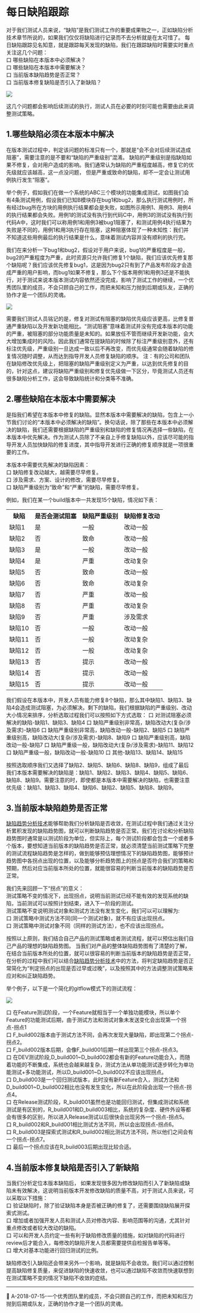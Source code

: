 # 每日缺陷跟踪

对于我们测试人员来说，“缺陷”是我们测试工作的重要成果物之一，正如缺陷分析技术章节所说的，如果我们仅仅将缺陷进行记录而不去分析就是在太可惜了。
每日缺陷跟踪见名知意，就是跟踪每天发现的缺陷，我们在跟踪缺陷时需要实时重点关注这几个问题：   
口  哪些缺陷在本版本中必须解决？   
口  哪些缺陷在本版本中需要解决？   
口  当前版本缺陷趋势是否正常？   
口  当前版本修复缺陷是否引入了新缺陷？

![](https://shen89s.github.io/resFiles/r2/每日缺陷跟踪.jpg)

这几个问题都会影响后续测试的执行，测试人员在必要的时刻可能也需要由此来调整测试策略。

## 1.哪些缺陷必须在本版本中解决

在版本测试过程中，判定该问题的标准只有一个，那就是“会不会对后续测试造成阻塞”，需要注意的是不要和“缺陷的严重级别”混淆。
缺陷的严重级别是指缺陷如果不修复，会对用户造成的影响。我们通常认为缺陷的严重程度越高，修复它的优先级就应该越高，这一点没问题，
但是严重或致命的缺陷，却不一定会让测试用例执行发生“阻塞”。   

举个例子，假如我们在做一个系统的ABC三个模块的功能集成测试，如图我们会有4条测试用例，假设我们已知B模块存在bug1和bug2，那么执行测试用例时，所有经过bug所在方块的用例执行结果都会是失败，如图所示用例1、用例3、用例4的执行结果都会失败。用例1的测试没有执行到代码C中，用例3的测试没有执行到代码A中，这时我们可以称用例1和用例3被bug1阻塞了，和测试用例4执行结果为失败是不同的，用例1和用3执行存在阻塞，这种阻塞体现了一种未知性：我们并不知道这些用例最后的执行结果是什么，意味着测试内容并没有顺利的执行完。   

我们在来分析一下bug1和bug2，假设对于用户来说，bug1的严重程度是一般，bug2的严重程度为严重，此时资源只允许我们修复1个缺陷，我们应该优先修复那个缺陷呢？我们应该优先修复bug1，这是因为bug2只有到了产品发布阶段才会造成严重的用户影响，而bug1如果不修复，那么下个版本用例1和用例3还是不能执行，对于测试来说本版本测试内容依然还没完成，影响了测试工作的继续，一个优秀团队里的成员，不会只顾自己的工作，而把未知和压力抛到后期或队友，正确的协作才是一个团队的灵魂。

![](https://shen89s.github.io/resFiles/r2/缺陷优先级.jpg)

需要我们测试人员铭记的是，修复对测试有阻塞的缺陷优先级应该更高，比修复普通严重缺陷以及开发新功能相比。“测试阻塞”意味着测试并没有完成本版本的功能的严重，被阻塞的部分功能质量是未知的。如果放任不管而继续开发新功能，会大大增加集成时的风险。因此我们通常在提缺陷的时候除了标注严重级别意外，还有标注优先级，严重级别一旦达成一致以后不再改变，而优先级通常会随着缺陷的修复情况随时调整，从而达到指导开发人员修复缺陷的顺序。
注：有的公司和团队在缺陷修改优先级上，把阻塞的缺陷严重级别定义为严重，以达到优先修复的目的，针对这点，建议将缺陷严重级别和修复优先级做一下区分，毕竟测试人员还有很多缺陷分析工作，这会导致缺陷统计和分类等不准确。

## 2.哪些缺陷在本版本中需要解决
是指我们希望在本版本中修复的缺陷。显然本版本中需要解决的缺陷，包含上一小节我们讨论的“本版本中必须解决的缺陷”。换句话说，除了那些在本版本中必须解决的缺陷，我们还需要根据缺陷的严重级别和缺陷的修复情况再选择一些缺陷，在本版本中优先解决。作为测试人员除了不亲自上手修复缺陷以外，应该尽可能的指导开发人员加快缺陷的修复进度，其中指导开发进行正确的修复顺序就是一项很重要的工作。   

本版本中需要优先解决的缺陷因素：    
口  缺陷修复改动越大，越需要尽早修复。   
口  涉及需求、方案、设计的修改，需要尽早修复。   
口  缺陷严重级别为“致命”和“严重”的缺陷，需要尽早修复。   

例如，我们在某一个build版本中一共发现15个缺陷，情况如下表：   
<table>
	<tr>
		<th>缺陷</th>
		<th>是否会测试阻塞</th>
		<th>缺陷严重级别</th>
		<th>缺陷修复改动</th>
	</tr>
	<tr>
		<td>缺陷1</td>
		<td>是</td>
		<td>一般</td>
		<td>改动一般</td>
	</tr>
	<tr>
		<td>缺陷2</td>
		<td>否</td>
		<td>致命</td>
		<td>改动一般</td>
	</tr>
	<tr>
		<td>缺陷3</td>
		<td>是</td>
		<td>一般</td>
		<td>改动一般</td>
	</tr> 
	<tr>
		<td>缺陷4</td>
		<td>是</td>
		<td>严重</td>
		<td>改动复杂</td>
	</tr>
	<tr>
		<td>缺陷5</td>
		<td>否</td>
		<td>致命</td>
		<td>改动一般</td>
	</tr> 	
	<tr>
		<td>缺陷6</td>
		<td>否</td>
		<td>致命</td>
		<td>改动复杂</td>
	</tr> 	
	<tr>
		<td>缺陷7</td>
		<td>否</td>
		<td>严重</td>
		<td>改动一般</td>
	</tr> 	
	<tr>
		<td>缺陷8</td>
		<td>否</td>
		<td>严重</td>
		<td>改动复杂</td>
	</tr> 	
	<tr>
		<td>缺陷9</td>
		<td>否</td>
		<td>严重</td>
		<td>涉及需求</td>
	</tr> 	
	<tr>
		<td>缺陷10</td>
		<td>否</td>
		<td>一般</td>
		<td>改动一般</td>
	</tr> 	
	<tr>
		<td>缺陷11</td>
		<td>否</td>
		<td>一般</td>
		<td>改动复杂</td>
	</tr> 	
	<tr>
		<td>缺陷12</td>
		<td>否</td>
		<td>一般</td>
		<td>改动复杂</td>
	</tr> 	
	<tr>
		<td>缺陷13</td>
		<td>否</td>
		<td>提示</td>
		<td>改动一般</td>
	</tr> 
	<tr>
		<td>缺陷14</td>
		<td>否</td>
		<td>提示</td>
		<td>改动一般</td>
	</tr> 
	<tr>
		<td>缺陷15</td>
		<td>否</td>
		<td>提示</td>
		<td>改动一般</td>
	</tr> 
</table>
我们假设在本版本中，开发人员有能力修复8个缺陷，那么其中缺陷1、缺陷3、缺陷4会造成测试阻塞，为必须解决。剩下的缺陷，我们根据缺陷的严重级别、改动大小情况来排序，分析选取过程我们可以按照如下方式选取：  
口  对测试阻塞必须解决的缺陷-缺陷1、缺陷3、缺陷4   
口  缺陷严重级别非常高，缺陷改动大(复杂/涉及需求)-缺陷6   
口  缺陷严重级别非常高，缺陷改动一般-缺陷2、缺陷5   
口  缺陷严重级别高，缺陷改动大(复杂/涉及需求)-缺陷8、缺陷9   
口  缺陷严重级别高，缺陷改动一般-缺陷7   
口  缺陷严重级一般，缺陷改动大(复杂/涉及需求)-缺陷11、缺陷12   
口  缺陷严重级一般，缺陷改动一般-缺陷10   
口  其他-缺陷13、缺陷14、缺陷15   

按照选取顺序我们又选择了缺陷2、缺陷5、缺陷6、缺陷8、缺陷9，组成了最后我们本版本需要解决的缺陷是：缺陷1、缺陷2、缺陷3、缺陷4、缺陷5、缺陷6、缺陷8、缺陷9。需要注意的时，即使都是本版本中需要解决的缺陷，也需要注意优先级：缺陷1、缺陷3、缺陷4、缺陷6、缺陷2、缺陷5、缺陷8、缺陷9。

## 3.当前版本缺陷趋势是否正常

[缺陷趋势分析技术](books/缺陷趋势分析.md)能够帮助我们分析缺陷是否收敛，在测试过程中我们通过关注分析累积发现的缺陷趋势图，就可以判断缺陷趋势是否正常。我们在讨论和分析缺陷趋势图时通常是以测试阶段为单位，但实际上，每个测试阶段都会包含一个或者多个版本，要想知道当前版本的缺陷趋势是否正常，就必须清楚当前测试策略下完整的测试流程缺陷趋势是怎样的，做到能够预估理想情况下的缺陷趋势图，能够预计趋势图中各拐点出现的位置，以及能够分析趋势图上的拐点是否符合我们的策略和预期，然后对应当前版本所处的位置，就能很容易的判断当前版本的缺陷趋势是否正常。

我们先来回顾一下“拐点”的意义：   
测试策略不变的情况下，出现拐点，说明当前测试已经不能有效的发现系统的缺陷，当前测试可以按照计划结束，进入下一阶段的测试。   
测试策略不变说明测试对象和测试方法没有发生变化，我们可以可以理解为:   
口  测试策略中测试方法不同(同一个测试对象)，就不有应该出现拐点。   
口  测试策略中测试对象不同（同样的测试方法），也不应该出现拐点。   

按照以上原则，我们结合自己产品的测试策略或者测试流程，就可以预估出我们自己产品的理想的缺陷趋势图。
当我们对产品的整体缺陷趋势图有了清楚的了解，在结合当前版本所处的位置，就可以很容易的判断当前版本的缺陷趋势是否正常，在分析的过程中我们可以结合[缺陷趋势分析技术](books/缺陷趋势分析.md)中的方法，将判定缺陷趋势是否正常简化为“判定拐点的出现是否过早或过晚”，以及按照其中的方法调整测试策略来应对和纠正缺陷趋势。



举个例子，以下是一个简化的gitflow模式下的测试流程：

![](https://shen89s.github.io/resFiles/r2/预估缺陷趋势图.jpg)

口  在Feature测试阶段，一个Feature就相当于一个单独功能模块，所以单个Feature的功能测试后期，由于测试方法和测试对象未发送变化会出现第一个拐点-拐点1   
口  F_build002版本由于测试方法不同，会再次发现大量缺陷，即出现第二个拐点-拐点2。   
口  F_build002版本后期，会像F_build001后期一样出现第三个拐点-拐点3。   
口  在DEV测试阶段,D_build001~D_build002都会有新的Feature功能合入，而随着功能的不断集成，系统也会越来越复杂，测试方法从单功能测试逐步转化为单功能测试+多功能测试，所以D_build001~D_build002不应该出现拐点。   
口  D_build003是一个回归测试版本，此时没有新Feature合入，测试方法和D_build001~D_build002相比也没有发生变化，所以在此阶段会出现一个拐点-拐点4。   
口  在Release测试阶段，R_build001虽然也是功能回归测试，但集成测试和系统测试是有区别的，R_build001和D_build003相比，系统的复杂度、硬件外设等都会有很多的区别，所以进入Release测试以后很快会出现另外一个拐点-拐点5。   
口  R_build002和R_build001相比测试方法不同，所以会出现拐点-拐点6。   
口  R_build003是探索式测试和R_build002相比测试方法不同，所以他们之间会有一个拐点-拐点7。   
口  最后一个拐点应该在R_build003后期出现比较合适。



## 4.当前版本修复缺陷是否引入了新缺陷

当我们分析定位本版本缺陷后，
如果发现很多因为修改缺陷而引入了新缺陷或缺陷未有效解决，这说明当前版本开发修改缺陷的质量不高，对于测试人员来说，可以采取以下措施：   
口  验证缺陷时，除了验证缺陷本身是否被正确的修复了，还需要围绕缺陷展开探索式测试。   
口  增加或者加强开发人员和测试人员对修改内容、影响范围等的沟通，尤其针对重点修改或者较大改动的缺陷。   
口  可以和开发人员约定一些有利于缺陷修改质量的措施，如对缺陷的代码进行review后才能合入，每修改的缺陷开发人员都需要提供自检报告单等等。      
口  增大对基本功能进行回归测试的比例。   

缺陷修改引入缺陷还会带来另外一个影响，就是缺陷不会收敛。我们可以通过控制提高缺陷修复质量，来促进缺陷的快速收敛，也可以通过缺陷不收敛而快速联想到在测试策略不变的情况下缺陷不收敛的症结。

* * *
:bell: A-2018-07-15-一个优秀团队里的成员，不会只顾自己的工作，而把未知和压力抛到后期或队友，正确的协作才是一个团队的灵魂。 
 

